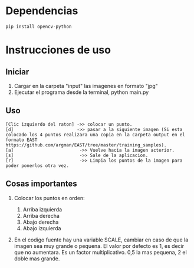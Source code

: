 # Dependencias

    pip install opencv-python

# Instrucciones de uso

## Iniciar

1. Cargar en la carpeta "input" las imagenes en formato "jpg"
2. Ejecutar el programa desde la terminal, python main.py

## Uso

    [Clic izquierdo del raton] ->> colocar un punto.
    [d]                        ->> pasar a la siguiente imagen (Si esta colocado los 4 puntos realizara una copia en la carpeta output en el formato EAST https://github.com/argman/EAST/tree/master/training_samples).
    [a]                         ->> Vuelve hacia la imagen acterior.
    [s]                         ->> Sale de la aplicacion.
    [r]                         ->> Limpia los puntos de la imagen para poder ponerlos otra vez.

## Cosas importantes

1. Colocar los puntos en orden:
    1. Arriba izquierda
    2. Arriba derecha
    3. Abajo derecha
    4. Abajo izquierda

2. En el codigo fuente hay una variable SCALE, cambiar en caso de que la imagen sea muy grande o pequena.
   El valor por defecto es 1, es decir que no aumentara.
   Es un factor multiplicativo. 0,5 la mas pequena, 2 el doble mas grande.